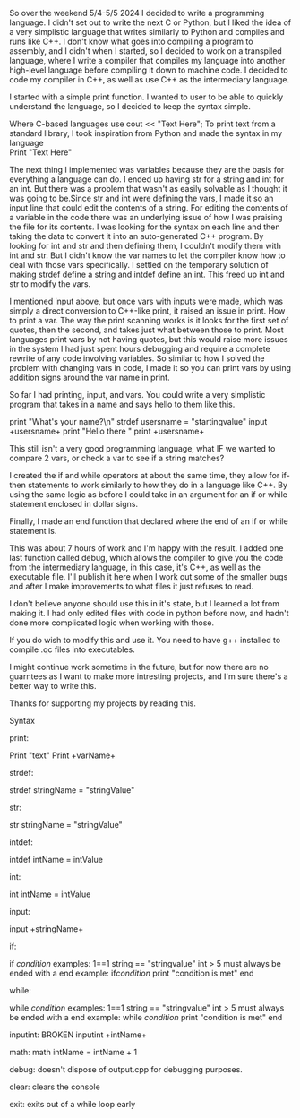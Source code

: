 So over the weekend 5/4-5/5 2024 I decided to write a programming language. I didn't set out to write the next C or Python, but I liked the idea of a very simplistic language that writes similarly to Python and compiles and runs like C++. I don't know what goes into compiling a program to assembly, and I didn't when I started, so I decided to work on a transpiled language,  where I write a compiler that compiles my language into another high-level language before compiling it down to machine code. I decided to code my compiler in C++, as well as use C++ as the intermediary language. 

I started with a simple print function. 
I wanted to user to be able to quickly understand the language, so I decided to keep the syntax simple.  

Where C-based languages use cout << "Text Here"; To print text from a standard library, I took inspiration from Python and made the syntax in my language  
Print "Text Here"  

The next thing I implemented was variables because they are the basis for everything a language can do. I ended up having str for a string and int for an int.
But there was a problem that wasn't as easily solvable as I thought it was going to be.Since str and int were defining the vars, I made it so an input line that could edit the contents of a string.
For editing the contents of a variable in the code there was an underlying issue of how I was praising the file for its contents. I was looking for the syntax on each line and then taking the 
data to convert it into an auto-generated C++ program. By looking for int 
and str and then defining them, I couldn't modify them with int and str.
But I didn't know the var names to let the compiler know how to deal with 
those vars specifically. I settled on the temporary solution of making 
strdef define a string and intdef define an int. This freed up int and str to 
modify the vars.   

I mentioned input above, but once vars with inputs were made, which was 
simply a direct conversion to C++-like print, it raised an issue in print. 
How to print a var. The way the print scanning works is it looks for the 
first set of quotes, then the second, and takes just what between those to 
print. Most languages print vars by not having quotes, but this would raise 
more issues in the system I had just spent hours debugging and require a 
complete rewrite of any code involving variables. So similar to how I 
solved the problem with changing vars in code, I made it so you can print 
vars by using addition signs around the var name in print.   

So far I had printing, input, and vars. You could write a very simplistic 
program that takes in a name and says hello to them like this.   

print "What's your name?\n" 
strdef usersname = "startingvalue" 
input +usersname+ 
print "Hello there " 
print +usersname+ 

This still isn't a very good programming language, what IF we wanted to 
compare 2 vars, or check a var to see if a string matches?  

I created the if and while operators at about the same time, they allow for 
if-then statements to work similarly to how they do in a language like 
C++. 
By using the same logic as before I could take in an argument for an if or 
while statement enclosed in dollar signs.   

Finally, I made an end function that declared where the end of an if or 
while statement is.

This was about 7 hours of work and I'm happy with the result. I added 
one last function called debug, which allows the compiler to give you the 
code from the intermediary language, in this case, it's C++, as well as the 
executable file. I'll publish it here when I work out some of the smaller 
bugs and after I make improvements to what files it just refuses to read.


I don't believe anyone should use this in it's state, but I learned a lot from making it.
I had only edited files with code in python before now, and hadn't done more complicated logic when working with those. 

If you do wish to modify this and use it. You need to have g++ installed to compile .qc files into executables.

I might continue work sometime in the future, but for now there are no guarntees as I want to make more intresting projects, and I'm sure there's a better way to write this.

Thanks for supporting my projects by reading this.




Syntax


print:

Print "text"
Print +varName+


strdef:

strdef stringName = "stringValue"


str:

str stringName = "stringValue"


intdef:

intdef intName = intValue


int:

int intName = intValue


input:

input +stringName+


if:

if $condition$ 
examples: 1==1  string == "stringvalue"  int > 5
must always be ended with a end
example:
if$condition$
print "condition is met"
end


while:

while $condition$ 
examples: 1==1  string == "stringvalue"  int > 5
must always be ended with a end
example:
while $condition$
print "condition is met"
end




inputint:
BROKEN
inputint +intName+


math:
math intName = intName + 1


debug:
doesn't dispose of output.cpp for debugging purposes.


clear:
clears the console


exit:
exits out of a while loop early


